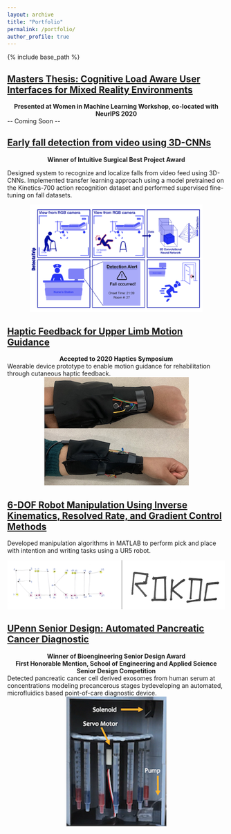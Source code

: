```yaml
---
layout: archive
title: "Portfolio"
permalink: /portfolio/
author_profile: true
---
```

{% include base_path %}

## [Masters Thesis: Cognitive Load Aware User Interfaces for Mixed Reality Environments](/portfolio/mastersThesis)
<div align="center"><b>
  Presented at Women in Machine Learning Workshop, co-located with NeurIPS 2020
</b></div>          
-- Coming Soon --            

## [Early fall detection from video using 3D-CNNs](/portfolio/fallDetection)
<div align="center"><b>
  Winner of Intuitive Surgical Best Project Award
</b></div>      

Designed system to recognize and localize falls from video feed using 3D-CNNs. Implemented transfer learning approach using a model pretrained on the Kinetics-700 action recognition dataset and performed supervised fine-tuning on fall datasets.  

<div align="center">
  <img src='/images/dl2020/dl2020_storyBoard.png' width="400px"/>
</div>

## [Haptic Feedback for Upper Limb Motion Guidance](/portfolio/hapticGuidance)
<div align="center"><b>
  Accepted to 2020 Haptics Symposium
</b></div>      
Wearable device prototype to enable motion guidance for rehabilitation through cutaneous haptic feedback.          

<div align="center">      
  <img src='/images/haptic.png'>
</div>

## [6-DOF Robot Manipulation Using Inverse Kinematics, Resolved Rate, and Gradient Control Methods](/portfolio/rdkdc)
Developed manipulation algorithms in MATLAB to perform pick and place with intention and writing tasks using a UR5 robot.          
<div align="center">      
  <img src='/images/rdkdc.png'>
</div>

## [UPenn Senior Design: Automated Pancreatic Cancer Diagnostic](/portfolio/UPennSeniorDesign)
<div align="center"><b>
  Winner of Bioengineering Senior Design Award
</b></div> 

<div align="center"><b>
  First Honorable Mention, School of Engineering and Applied Science Senior Design Competition
</b></div>  
Detected pancreatic cancer cell derived exosomes from human serum at concentrations modeling precancerous stages bydeveloping an automated, microfluidics based point-of-care diagnostic device. 
<div align="center">      
  <img src='/images/seniorDesign/inside.png'>
</div>
